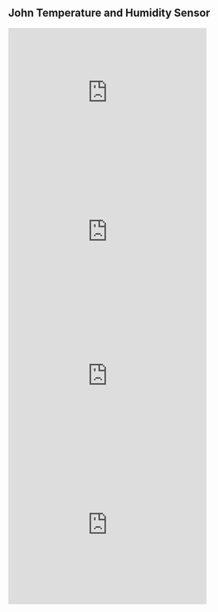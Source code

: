 ## John Temperature and Humidity Sensor


<iframe width="400" height="280" allowtransparency="true" scrolling="no" frameborder="no" src="https://widgets.wia.io/embed/wgt_CVuV9Bc3/dev_nSr1B2d2"></iframe>

<iframe width="400" height="280" allowtransparency="true" scrolling="no" frameborder="no" src="https://widgets.wia.io/embed/wgt_n9rEzAA1/dev_nSr1B2d2"></iframe>
<br/>
<iframe width="400" height="300" allowtransparency="true" scrolling="no" frameborder="no" src="https://widgets.wia.io/embed/wgt_LpneYC5U/dev_nSr1B2d2"></iframe>

<iframe width="400" height="300" allowtransparency="true" scrolling="no" frameborder="no" src="https://widgets.wia.io/embed/wgt_ZTjZfQwA/dev_nSr1B2d2"></iframe>
